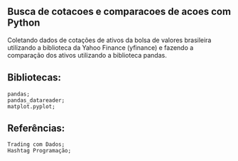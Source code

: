 ## Busca de cotacoes e comparacoes de acoes com Python
 Coletando dados de cotações de ativos da bolsa de valores brasileira utilizando a biblioteca da Yahoo Finance (yfinance) e fazendo a comparação dos ativos utilizando a biblioteca pandas.

## Bibliotecas:
    pandas;
    pandas_datareader;
    matplot.pyplot;
    
## Referências:
    Trading com Dados;
    Hashtag Programação;


